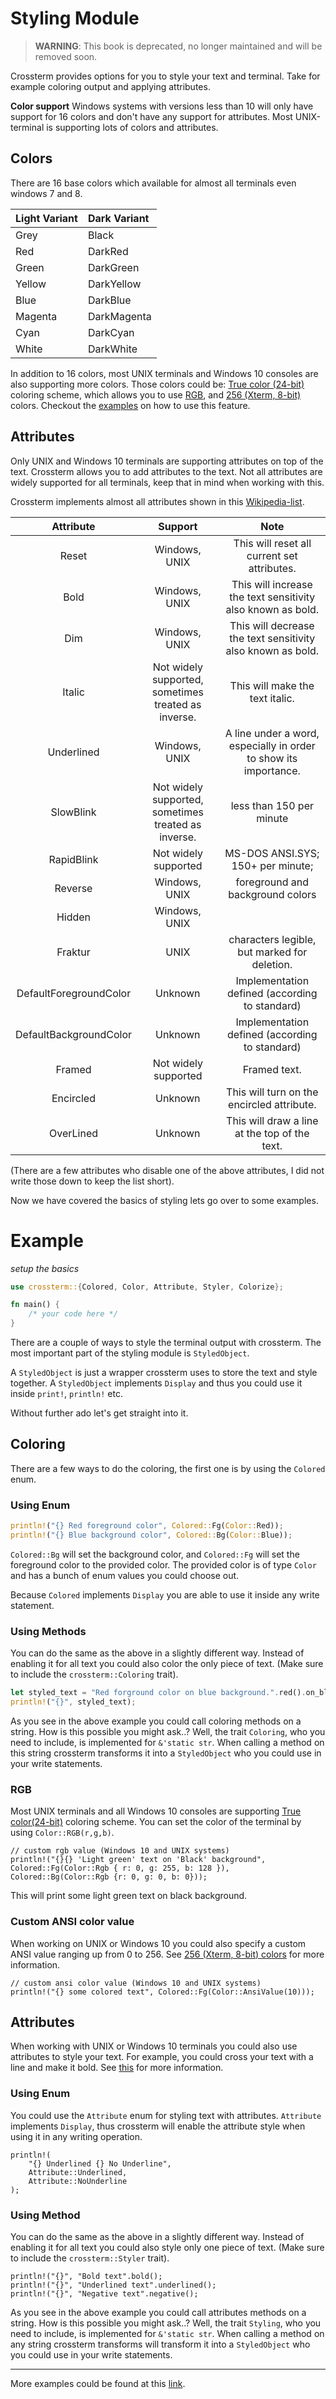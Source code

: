 # Styling Module

> **WARNING**: This book is deprecated, no longer maintained and will be
> removed soon.

Crossterm provides options for you to style your text and terminal. Take for example coloring output and applying attributes.

**Color support**
Windows systems with versions less than 10 will only have support for 16 colors and don't have any support for attributes. Most UNIX-terminal is supporting lots of colors and attributes.

## Colors
There are 16 base colors which available for almost all terminals even windows 7 and 8.

| Light Variant  | Dark Variant    |
| :-------------| :-------------   |
|       Grey     |      Black      | 
|       Red      |      DarkRed    | 
|       Green    |      DarkGreen  | 
|       Yellow   |      DarkYellow | 
|       Blue     |      DarkBlue   | 
|       Magenta  |      DarkMagenta| 
|       Cyan     |      DarkCyan   | 
|       White    |      DarkWhite  | 

In addition to 16 colors, most UNIX terminals and Windows 10 consoles are also supporting more colors.
Those colors could be: [True color (24-bit)](https://en.wikipedia.org/wiki/Color_depth#True_color_(24-bit)) coloring scheme, which allows you to use [RGB](https://nl.wikipedia.org/wiki/RGB-kleursysteem), and [256 (Xterm, 8-bit)](https://jonasjacek.github.io/colors/) colors.
Checkout the [examples](https://github.com/crossterm-rs/crossterm/blob/master/examples/style.rs) on how to use this feature.

## Attributes
Only UNIX and Windows 10 terminals are supporting attributes on top of the text. Crossterm allows you to add attributes to the text.
Not all attributes are widely supported for all terminals, keep that in mind when working with this.

Crossterm implements almost all attributes shown in this [Wikipedia-list](https://en.wikipedia.org/wiki/ANSI_escape_code#SGR_(Select_Graphic_Rendition)_parameters). 

 | Attribute                      |     Support                                             |  Note         |
| :-------------:                |  :-------------:                                         | :-------------: |
|       Reset                    |  Windows, UNIX                                           |  This will reset all current set attributes.     | 
|       Bold                     |  Windows, UNIX                                           |  This will increase the text sensitivity also known as bold.     | 
|       Dim                      |  Windows, UNIX                                           |  This will decrease the text sensitivity also known as bold.   |
|       Italic                   |  Not widely supported, sometimes treated as inverse.     |  This will make the text italic.   |
|       Underlined               |  Windows, UNIX                                           |  A line under a word, especially in order to show its importance.   |                                        
|       SlowBlink                |  Not widely supported, sometimes treated as inverse.     |  less than 150 per minute  | 
|       RapidBlink               |  Not widely supported                                    |  MS-DOS ANSI.SYS; 150+ per minute;  | 
|       Reverse                  |  Windows, UNIX                                           |   foreground and background colors |                                       
|       Hidden                   |  Windows, UNIX |                                         |  Also known as 'Conceal'                                    
|       Fraktur                  |  UNIX                                                    |  characters legible, but marked for deletion. | 
|       DefaultForegroundColor   |  Unknown                                                 |  Implementation defined (according to standard) | 
|       DefaultBackgroundColor   |  Unknown                                                 |  Implementation defined (according to standard) | 
|       Framed                   |  Not widely supported                                    |  Framed text. 
|       Encircled                |  Unknown                                                 |  This will turn on the encircled attribute. | 
|       OverLined                |  Unknown                                                 |  This will draw a line at the top of the text. | 

(There are a few attributes who disable one of the above attributes, I did not write those down to keep the list short).

Now we have covered the basics of styling lets go over to some examples.
 
# Example

_setup the basics_
```rust
use crossterm::{Colored, Color, Attribute, Styler, Colorize};

fn main() {
    /* your code here */
}
```

There are a couple of ways to style the terminal output with crossterm. The most important part of the styling module is `StyledObject`.

A `StyledObject` is just a wrapper crossterm uses to store the text and style together. 
A `StyledObject` implements `Display` and thus you could use it inside `print!`, `println!` etc.

Without further ado let's get straight into it.

## Coloring

There are a few ways to do the coloring, the first one is by using the `Colored` enum. 

### Using Enum
```rust
println!("{} Red foreground color", Colored::Fg(Color::Red));
println!("{} Blue background color", Colored::Bg(Color::Blue));
```
`Colored::Bg` will set the background color, and `Colored::Fg` will set the foreground color to the provided color. 
The provided color is of type `Color` and has a bunch of enum values you could choose out.  

Because `Colored` implements `Display` you are able to use it inside any write statement.

### Using Methods
You can do the same as the above in a slightly different way. Instead of enabling it for all text you could also color the only piece of text.
(Make sure to include the `crossterm::Coloring` trait).

```rust
let styled_text = "Red forground color on blue background.".red().on_blue();
println!("{}", styled_text);
```

As you see in the above example you could call coloring methods on a string. How is this possible you might ask..? 
Well, the trait `Coloring`, who you need to include, is implemented for `&'static str`. 
When calling a method on this string crossterm transforms it into a `StyledObject` who you could use in your write statements.


### RGB
Most UNIX terminals and all Windows 10 consoles are supporting [True color(24-bit)](https://en.wikipedia.org/wiki/Color_depth#True_color_(24-bit)) coloring scheme.
You can set the color of the terminal by using `Color::RGB(r,g,b)`.

```    
// custom rgb value (Windows 10 and UNIX systems)
println!("{}{} 'Light green' text on 'Black' background", Colored::Fg(Color::Rgb { r: 0, g: 255, b: 128 }), Colored::Bg(Color::Rgb {r: 0, g: 0, b: 0}));
```
This will print some light green text on black background.

### Custom ANSI color value
When working on UNIX or Windows 10 you could also specify a custom ANSI value ranging up from 0 to 256.
See [256 (Xterm, 8-bit) colors](https://jonasjacek.github.io/colors/) for more information.

```
// custom ansi color value (Windows 10 and UNIX systems)
println!("{} some colored text", Colored::Fg(Color::AnsiValue(10)));
```

## Attributes
When working with UNIX or Windows 10 terminals you could also use attributes to style your text. For example, you could cross your text with a line and make it bold.
See [this](styling.md#Attributes) for more information.

### Using Enum
You could use the `Attribute` enum for styling text with attributes. 
`Attribute` implements `Display`, thus crossterm will enable the attribute style when using it in any writing operation.

```
println!(
    "{} Underlined {} No Underline",
    Attribute::Underlined,
    Attribute::NoUnderline
);
```

### Using Method

You can do the same as the above in a slightly different way. Instead of enabling it for all text you could also style only one piece of text.
(Make sure to include the `crossterm::Styler` trait).

```
println!("{}", "Bold text".bold();
println!("{}", "Underlined text".underlined();
println!("{}", "Negative text".negative();
```

As you see in the above example you could call attributes methods on a string. How is this possible you might ask..? 
Well, the trait `Styling`, who you need to include, is implemented for `&'static str`. 
When calling a method on any string crossterm transforms will transform it into a `StyledObject` who you could use in your write statements.

---------------------------------------------------------------------------------------------------------------------------------------------
More examples could be found at this [link](https://github.com/crossterm-rs/crossterm/blob/master/examples/style.rs).

